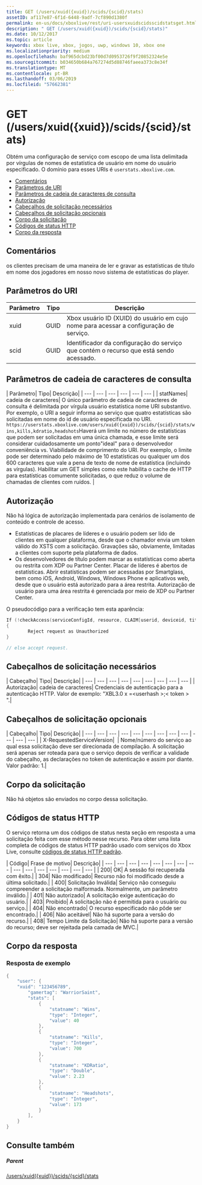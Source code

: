 ```yaml
---
title: GET (/users/xuid({xuid})/scids/{scid}/stats)
assetID: af117e87-6f1d-6448-9adf-7cf890d1380f
permalink: en-us/docs/xboxlive/rest/uri-usersxuidscidsscidstatsget.html
description: " GET (/users/xuid({xuid})/scids/{scid}/stats)"
ms.date: 10/12/2017
ms.topic: article
keywords: xbox live, xbox, jogos, uwp, windows 10, xbox one
ms.localizationpriority: medium
ms.openlocfilehash: baf965dcbd23bf00d7d0953726f9f20852324e5e
ms.sourcegitcommit: b034650b684a767274d5d88746faeea373c8e34f
ms.translationtype: MT
ms.contentlocale: pt-BR
ms.lasthandoff: 03/06/2019
ms.locfileid: "57662381"
---
```

# <a name="get-usersxuidxuidscidsscidstats"></a>GET (/users/xuid({xuid})/scids/{scid}/stats)
Obtém uma configuração de serviço com escopo de uma lista delimitada por vírgulas de nomes de estatística de usuário em nome do usuário especificado.
O domínio para esses URIs é `userstats.xboxlive.com`.

  * [Comentários](#ID4EV)
  * [Parâmetros de URI](#ID4EEB)
  * [Parâmetros de cadeia de caracteres de consulta](#ID4EPB)
  * [Autorização](#ID4EUC)
  * [Cabeçalhos de solicitação necessários](#ID4EPD)
  * [Cabeçalhos de solicitação opcionais](#ID4EYE)
  * [Corpo da solicitação](#ID4E3F)
  * [Códigos de status HTTP](#ID4EHG)
  * [Corpo da resposta](#ID4E5BAC)

<a id="ID4EV"></a>


## <a name="remarks"></a>Comentários

os clientes precisam de uma maneira de ler e gravar as estatísticas de título em nome dos jogadores em nosso novo sistema de estatísticas do player.

<a id="ID4EEB"></a>


## <a name="uri-parameters"></a>Parâmetros do URI

| Parâmetro| Tipo| Descrição|
| --- | --- | --- |
| xuid| GUID| Xbox usuário ID (XUID) do usuário em cujo nome para acessar a configuração de serviço.|
| scid| GUID| Identificador da configuração do serviço que contém o recurso que está sendo acessado.|

<a id="ID4EPB"></a>

 
## <a name="query-string-parameters"></a>Parâmetros de cadeia de caracteres de consulta

| Parâmetro| Tipo| Descrição|
| --- | --- | --- | --- | --- | --- |
| statNames| cadeia de caracteres| O único parâmetro de cadeia de caracteres de consulta é delimitada por vírgula usuário estatística nome URI substantivo. Por exemplo, o URI a seguir informa ao serviço que quatro estatísticas são solicitadas em nome do id de usuário especificada no URI. `https://userstats.xboxlive.com/users/xuid({xuid})/scids/{scid}/stats/wins,kills,kdratio,headshots`Haverá um limite no número de estatísticas que podem ser solicitadas em uma única chamada, e esse limite será considerar cuidadosamente um ponto"ideal" para o desenvolvedor conveniência vs. Viabilidade de comprimento do URI. Por exemplo, o limite pode ser determinado pelo máximo de 10 estatísticas ou qualquer um dos 600 caracteres que vale a pena de texto de nome de estatística (incluindo as vírgulas). Habilitar um GET simples como este habilita o cache de HTTP para estatísticas comumente solicitadas, o que reduz o volume de chamadas de clientes com ruídos. |

<a id="ID4EUC"></a>


## <a name="authorization"></a>Autorização

Não há lógica de autorização implementada para cenários de isolamento de conteúdo e controle de acesso.

   * Estatísticas de placares de líderes e o usuário podem ser lido de clientes em qualquer plataforma, desde que o chamador envia um token válido do XSTS com a solicitação. Gravações são, obviamente, limitadas a clientes com suporte pela plataforma de dados.
   * Os desenvolvedores de título podem marcar as estatísticas como aberta ou restrita com XDP ou Partner Center. Placar de líderes é abertos de estatísticas. Abrir estatísticas podem ser acessadas por Smartglass, bem como iOS, Android, Windows, Windows Phone e aplicativos web, desde que o usuário está autorizado para a área restrita. Autorização de usuário para uma área restrita é gerenciada por meio de XDP ou Partner Center.

O pseudocódigo para a verificação tem esta aparência:


```cpp
If (!checkAccess(serviceConfigId, resource, CLAIM[userid, deviceid, titleid]))
{
        Reject request as Unauthorized
}

// else accept request.

```


<a id="ID4EPD"></a>


## <a name="required-request-headers"></a>Cabeçalhos de solicitação necessários

| Cabeçalho| Tipo| Descrição|
| --- | --- | --- | --- | --- | --- | --- | --- | --- |
| Autorização| cadeia de caracteres| Credenciais de autenticação para a autenticação HTTP. Valor de exemplo: "XBL3.0 x =&lt;userhash >;&lt; token > ".|

<a id="ID4EYE"></a>


## <a name="optional-request-headers"></a>Cabeçalhos de solicitação opcionais

| Cabeçalho| Tipo| Descrição|
| --- | --- | --- | --- | --- | --- | --- | --- | --- | --- | --- | --- |
| X-RequestedServiceVersion|  | Nome/número do serviço ao qual essa solicitação deve ser direcionada de compilação. A solicitação será apenas ser roteada para que o serviço depois de verificar a validade do cabeçalho, as declarações no token de autenticação e assim por diante. Valor padrão: 1.|

<a id="ID4E3F"></a>


## <a name="request-body"></a>Corpo da solicitação

Não há objetos são enviados no corpo dessa solicitação.

<a id="ID4EHG"></a>


## <a name="http-status-codes"></a>Códigos de status HTTP

O serviço retorna um dos códigos de status nesta seção em resposta a uma solicitação feita com esse método nesse recurso. Para obter uma lista completa de códigos de status HTTP padrão usado com serviços do Xbox Live, consulte [códigos de status HTTP padrão](../../additional/httpstatuscodes.md).

| Código| Frase de motivo| Descrição|
| --- | --- | --- | --- | --- | --- | --- | --- | --- | --- | --- | --- | --- | --- | --- |
| 200| OK| A sessão foi recuperada com êxito.|
| 304| Não modificado| Recurso não foi modificado desde a última solicitado.|
| 400| Solicitação Inválida| Serviço não conseguiu compreender a solicitação malformada. Normalmente, um parâmetro inválido.|
| 401| Não autorizado| A solicitação exige autenticação do usuário.|
| 403| Proibido| A solicitação não é permitida para o usuário ou serviço.|
| 404| Não encontrado| O recurso especificado não pôde ser encontrado.|
| 406| Não aceitável| Não há suporte para a versão do recurso.|
| 408| Tempo Limite da Solicitação| Não há suporte para a versão do recurso; deve ser rejeitada pela camada de MVC.|

<a id="ID4E5BAC"></a>


## <a name="response-body"></a>Corpo da resposta

<a id="ID4EECAC"></a>


### <a name="sample-response"></a>Resposta de exemplo


```cpp
{
    "user": {
    "xuid": "123456789",
        "gamertag": "WarriorSaint",
        "stats": [
            {
                "statname": "Wins",
                "type": "Integer",
                "value": 40
            },
            {
                "statname": "Kills",
                "type": "Integer",
                "value": 700
            },
            {
                "statname": "KDRatio",
                "type": "Double",
                "value": 2.23
            },
            {
                "statname": "Headshots",
                "type": "Integer",
                "value": 173
            }
        ],
    }
}

```


<a id="ID4EOCAC"></a>


## <a name="see-also"></a>Consulte também

<a id="ID4EQCAC"></a>


##### <a name="parent"></a>Parent

[/users/xuid({xuid})/scids/{scid}/stats](uri-usersxuidscidsscidstats.md)
